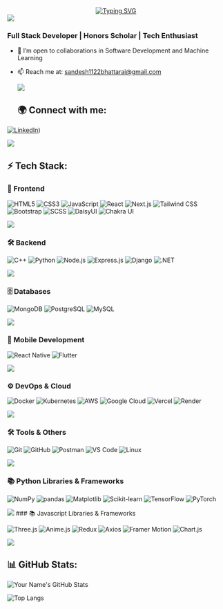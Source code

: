 <div align="center">
 <a href="https://git.io/typing-svg">
   <img src="https://readme-typing-svg.demolab.com?font=Serif&pause=1000&color=3FB3F7&background=5F2DFF00&width=435&lines=Hey!+I+am+Sandesh+Bhattarai!" alt="Typing SVG" />
  </a>
</div>

<img src="https://user-images.githubusercontent.com/73097560/115834477-dbab4500-a447-11eb-908a-139a6edaec5c.gif"/>

### Full Stack Developer | Honors Scholar | Tech Enthusiast 

- 🤝 I’m open to collaborations in Software Development and Machine Learning
- 📫 Reach me at: sandesh1122bhattarai@gmail.com

  <img src="https://user-images.githubusercontent.com/73097560/115834477-dbab4500-a447-11eb-908a-139a6edaec5c.gif"/>

  ## 🌍 Connect with me:
[![LinkedIn](https://img.shields.io/badge/LinkedIn-blue?style=for-the-badge&logo=linkedin)](https://www.linkedin.com/in/sandeshbhattarai07/))

<img src="https://user-images.githubusercontent.com/73097560/115834477-dbab4500-a447-11eb-908a-139a6edaec5c.gif"/>

## ⚡ Tech Stack:

### 🚀 Frontend
![HTML5](https://img.shields.io/badge/-HTML5-E34F26?style=flat-square&logo=html5&logoColor=white)
![CSS3](https://img.shields.io/badge/-CSS3-1572B6?style=flat-square&logo=css3)
![JavaScript](https://img.shields.io/badge/-JavaScript-F7DF1E?style=flat-square&logo=javascript&logoColor=black)
![React](https://img.shields.io/badge/-React-61DAFB?style=flat-square&logo=react&logoColor=white)
![Next.js](https://img.shields.io/badge/-Next.js-000000?style=flat-square&logo=next.js)
![Tailwind CSS](https://img.shields.io/badge/-TailwindCSS-38B2AC?style=flat-square&logo=tailwind-css&logoColor=white)
![Bootstrap](https://img.shields.io/badge/-Bootstrap-563D7C?style=flat-square&logo=bootstrap)
![SCSS](https://img.shields.io/badge/-SCSS-CC6699?style=flat-square&logo=sass&logoColor=white)
![DaisyUI](https://img.shields.io/badge/-DaisyUI-5A0EF8?style=flat-square&logo=daisyui&logoColor=white)
![Chakra UI](https://img.shields.io/badge/-Chakra%20UI-319795?style=flat-square&logo=chakraui&logoColor=white)

<img src="https://user-images.githubusercontent.com/73097560/115834477-dbab4500-a447-11eb-908a-139a6edaec5c.gif"/>

### 🛠 Backend
![C++](https://img.shields.io/badge/c++-%2300599C.svg?style=for-the-badge&logo=c%2B%2B&logoColor=white)
![Python](https://img.shields.io/badge/python-3670A0?style=for-the-badge&logo=python&logoColor=ffdd54)
![Node.js](https://img.shields.io/badge/-Node.js-339933?style=flat-square&logo=node.js&logoColor=white)
![Express.js](https://img.shields.io/badge/-Express.js-000000?style=flat-square&logo=express&logoColor=white)
![Django](https://img.shields.io/badge/-Django-092E20?style=flat-square&logo=django)
![.NET](https://img.shields.io/badge/-.NET-512BD4?style=flat-square&logo=dotnet&logoColor=white)

<img src="https://user-images.githubusercontent.com/73097560/115834477-dbab4500-a447-11eb-908a-139a6edaec5c.gif"/>

### 🗄 Databases
![MongoDB](https://img.shields.io/badge/-MongoDB-47A248?style=flat-square&logo=mongodb&logoColor=white)
![PostgreSQL](https://img.shields.io/badge/-PostgreSQL-336791?style=flat-square&logo=postgresql)
![MySQL](https://img.shields.io/badge/-MySQL-4479A1?style=flat-square&logo=mysql&logoColor=white)

<img src="https://user-images.githubusercontent.com/73097560/115834477-dbab4500-a447-11eb-908a-139a6edaec5c.gif"/>


### 📱 Mobile Development
![React Native](https://img.shields.io/badge/-React%20Native-61DAFB?style=flat-square&logo=react)
![Flutter](https://img.shields.io/badge/-Flutter-02569B?style=flat-square&logo=flutter)

<img src="https://user-images.githubusercontent.com/73097560/115834477-dbab4500-a447-11eb-908a-139a6edaec5c.gif"/>

### ⚙ DevOps & Cloud
![Docker](https://img.shields.io/badge/-Docker-2496ED?style=flat-square&logo=docker)
![Kubernetes](https://img.shields.io/badge/-Kubernetes-326CE5?style=flat-square&logo=kubernetes)
![AWS](https://img.shields.io/badge/-AWS-232F3E?style=flat-square&logo=amazon-aws)
![Google Cloud](https://img.shields.io/badge/-Google%20Cloud-4285F4?style=flat-square&logo=google-cloud)
![Vercel](https://img.shields.io/badge/-Vercel-000000?style=flat-square&logo=vercel)
![Render](https://img.shields.io/badge/-Render-46E3B7?style=flat-square&logo=render&logoColor=white)

<img src="https://user-images.githubusercontent.com/73097560/115834477-dbab4500-a447-11eb-908a-139a6edaec5c.gif"/>

### 🛠 Tools & Others
![Git](https://img.shields.io/badge/-Git-F05032?style=flat-square&logo=git&logoColor=white)
![GitHub](https://img.shields.io/badge/-GitHub-181717?style=flat-square&logo=github)
![Postman](https://img.shields.io/badge/-Postman-FF6C37?style=flat-square&logo=postman)
![VS Code](https://img.shields.io/badge/-VS%20Code-007ACC?style=flat-square&logo=visual-studio-code)
![Linux](https://img.shields.io/badge/-Linux-FCC624?style=flat-square&logo=linux)

<img src="https://user-images.githubusercontent.com/73097560/115834477-dbab4500-a447-11eb-908a-139a6edaec5c.gif"/>

### 📚 Python Libraries & Frameworks
![NumPy](https://img.shields.io/badge/-NumPy-013243?style=flat-square&logo=numpy)
![pandas](https://img.shields.io/badge/-pandas-150458?style=flat-square&logo=pandas)
![Matplotlib](https://img.shields.io/badge/-Matplotlib-11557C?style=flat-square&logo=matplotlib)
![Scikit-learn](https://img.shields.io/badge/-Scikit--learn-F7931E?style=flat-square&logo=scikit-learn)
![TensorFlow](https://img.shields.io/badge/-TensorFlow-FF6F00?style=flat-square&logo=tensorflow)
![PyTorch](https://img.shields.io/badge/-PyTorch-EE4C2C?style=flat-square&logo=pytorch)

<img src="https://user-images.githubusercontent.com/73097560/115834477-dbab4500-a447-11eb-908a-139a6edaec5c.gif"/>
### 📚 Javascript Libraries & Frameworks

![Three.js](https://img.shields.io/badge/-Three.js-000000?style=flat-square&logo=three.js)
![Anime.js](https://img.shields.io/badge/-Anime.js-FF61F6?style=flat-square)
![Redux](https://img.shields.io/badge/-Redux-764ABC?style=flat-square&logo=redux&logoColor=white)
![Axios](https://img.shields.io/badge/-Axios-5A29E4?style=flat-square)
![Framer Motion](https://img.shields.io/badge/-Framer%20Motion-EF0093?style=flat-square&logo=framer)
![Chart.js](https://img.shields.io/badge/-Chart.js-FF6384?style=flat-square&logo=chartdotjs)

<img src="https://user-images.githubusercontent.com/73097560/115834477-dbab4500-a447-11eb-908a-139a6edaec5c.gif"/>

## 📊 GitHub Stats:
![Your Name's GitHub Stats](https://github-readme-stats.vercel.app/api?username=git07Sandesh&show_icons=true&theme=radical)

![Top Langs](https://github-readme-stats.vercel.app/api/top-langs/?username=git07Sandesh&layout=compact&theme=radical)
